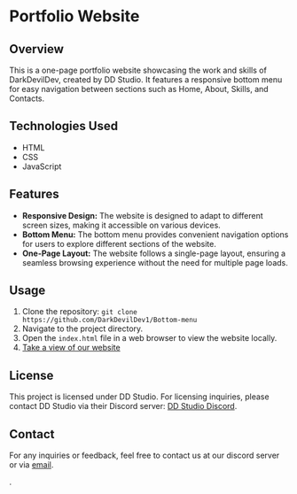 

# Portfolio Website

## Overview
This is a one-page portfolio website showcasing the work and skills of DarkDevilDev, created by DD Studio. It features a responsive bottom menu for easy navigation between sections such as Home, About, Skills, and Contacts.

## Technologies Used
- HTML
- CSS
- JavaScript

## Features
- **Responsive Design:** The website is designed to adapt to different screen sizes, making it accessible on various devices.
- **Bottom Menu:** The bottom menu provides convenient navigation options for users to explore different sections of the website.
- **One-Page Layout:** The website follows a single-page layout, ensuring a seamless browsing experience without the need for multiple page loads.

## Usage
1. Clone the repository: `git clone https://github.com/DarkDevilDev1/Bottom-menu`
2. Navigate to the project directory.
3. Open the `index.html` file in a web browser to view the website locally.
4. [Take a view of our website]()

## License
This project is licensed under DD Studio. For licensing inquiries, please contact DD Studio via their Discord server: [DD Studio Discord](https://discord.com/invite/2sbw5CHrCF).

## Contact
For any inquiries or feedback, feel free to contact us at our discord server or via [email](dark.devil9636@gmail.com).


.

